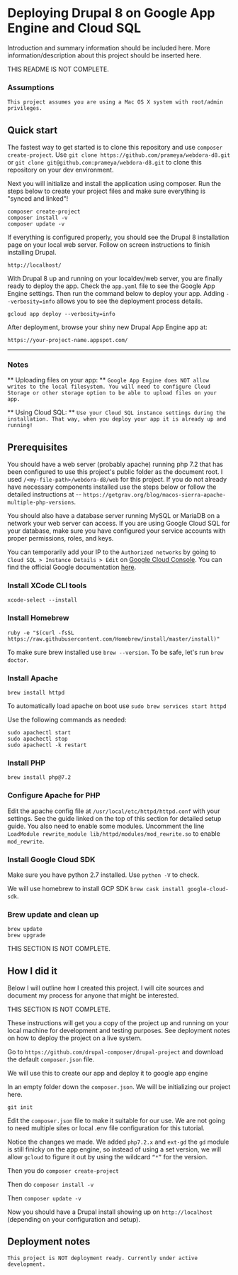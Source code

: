 # Deploying Drupal 8 on Google App Engine and Cloud SQL

Introduction and summary information should be included here. More information/description about this project should be inserted here.

THIS README IS NOT COMPLETE.

### Assumptions

```
This project assumes you are using a Mac OS X system with root/admin privileges.
```

## Quick start

The fastest way to get started is to clone this repository and use `composer create-project`. Use `git clone https://github.com/prameya/webdora-d8.git` or `git clone git@github.com:prameya/webdora-d8.git` to clone this repository on your dev environment.

Next you will initialize and install the application using composer. Run the steps below to create your project files and make sure everything is "synced and linked"!

```
composer create-project
composer install -v
composer update -v
```

If everything is configured properly, you should see the Drupal 8 installation page on your local web server. Follow on screen instructions to finish installing Drupal.

```
http://localhost/
```

With Drupal 8 up and running on your localdev/web server, you are finally ready to deploy the app. Check the `app.yaml` file to see the Google App Engine settings. Then run the command below to deploy your app. Adding `--verbosity=info` allows you to see the deployment process details.

```
gcloud app deploy --verbosity=info
```

After deployment, browse your shiny new Drupal App Engine app at:

```
https://your-project-name.appspot.com/
```
---
### Notes

** Uploading files on your app: **
`Google App Engine does NOT allow writes to the local filesystem. You will need to configure Cloud Storage or other storage option to be able to upload files on your app.`

** Using Cloud SQL: **
`Use your Cloud SQL instance settings during the installation. That way, when you deploy your app it is already up and running!`

## Prerequisites

You should have a web server (probably apache) running php 7.2 that has been configured to use this project's public folder as the document root. I used `/<my-file-path>/webdora-d8/web` for this project. If you do not already have necessary components installed use the steps below or follow the detailed instructions at -- `https://getgrav.org/blog/macos-sierra-apache-multiple-php-versions`.

You should also have a database server running MySQL or MariaDB on a network your web server can access. If you are using Google Cloud SQL for your database, make sure you have configured your service accounts with proper permissions, roles, and keys.

You can temporarily add your IP to the `Authorized networks` by going to `Cloud SQL > Instance Details > Edit` on [Google Cloud Console](https://console.cloud.google.com/, "Google Cloud Console"). You can find the official Google documentation [here](https://cloud.google.com/sql/docs/mysql/connect-external-app/, "Google Cloud SQL documentation").

### Install XCode CLI tools
`xcode-select --install`

### Install Homebrew
`ruby -e "$(curl -fsSL https://raw.githubusercontent.com/Homebrew/install/master/install)"`

To make sure brew installed use `brew --version`. To be safe, let's run `brew doctor`.

### Install Apache
`brew install httpd`

To automatically load apache on boot use `sudo brew services start httpd`

Use the following commands as needed:

```
sudo apachectl start
sudo apachectl stop
sudo apachectl -k restart
```
### Install PHP
`brew install php@7.2`

### Configure Apache for PHP
Edit the apache config file at `/usr/local/etc/httpd/httpd.conf` with your settings. See the guide linked on the top of this section for detailed setup guide. You also need to enable some modules. Uncomment the line `LoadModule rewrite_module lib/httpd/modules/mod_rewrite.so` to enable `mod_rewrite`.

### Install Google Cloud SDK
Make sure you have python 2.7 installed. Use `python -V` to check.

We will use homebrew to install GCP SDK `brew cask install google-cloud-sdk`.

### Brew update and clean up
```
brew update
brew upgrade
```
THIS SECTION IS NOT COMPLETE.

## How I did it

Below I will outline how I created this project. I will cite sources and document my process for anyone that might be interested.

THIS SECTION IS NOT COMPLETE.

These instructions will get you a copy of the project up and running on your local machine for development and testing purposes. See deployment notes on how to deploy the project on a live system.

Go to `https://github.com/drupal-composer/drupal-project` and download the default `composer.json` file.

We will use this to create our app and deploy it to google app engine

In an empty folder down the `composer.json`. We will be initializing our project here.

`git init`

Edit the `composer.json` file to make it suitable for our use. We are not going to need multiple sites or local .env file configuration for this tutorial.

Notice the changes we made. We added `php7.2.x` and `ext-gd` the `gd` module is still finicky on the app engine, so instead of using a set version, we will allow `gcloud` to figure it out by using the wildcard `“*”` for the version.

Then you do `composer create-project`

Then do `composer install -v`

Then `composer update -v`

Now you should have a Drupal install showing up on `http://localhost` (depending on your configuration and setup).

## Deployment notes

```
This project is NOT deployment ready. Currently under active development.
```